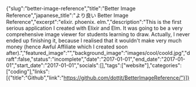 {"slug":"better-image-reference","title":"Better Image Reference","japanese_title":"より良い Better Image Reference","excerpt":"elixir. phoenix. elm.","description":"This is the first serious application I created with Elixir and Elm. It was going to be a very comprehensive image viewer for students learning to draw. Actually, I never ended up finishing it, because I realised that it wouldn't make very much money (hence Awful Affiliate which I created soon after).","featured_image":"","background_image":"images/cool/coold.jpg","draft":false,"status":"incomplete","date":"2017-01-01","end_date":"2017-01-01","start_date":"2017-01-01","socials":[],"tags":["website"],"categories":["coding"],"links":[{"title":"Github","link":"https://github.com/dottjt/BetterImageReference/"}]}